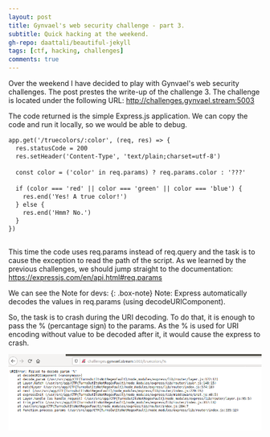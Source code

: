 ```yaml
---
layout: post
title: Gynvael's web security challenge - part 3.
subtitle: Quick hacking at the weekend.
gh-repo: daattali/beautiful-jekyll
tags: [ctf, hacking, challenges]
comments: true
---
```


Over the weekend I have decided to play with Gynvael's web security challenges. The post prestes the write-up of the challenge 3.
The challenge is located under the following URL:
http://challenges.gynvael.stream:5003

The code returned is the simple Express.js application. We can copy the code and run it locally, so we would be able to debug.

```
app.get('/truecolors/:color', (req, res) => {
  res.statusCode = 200
  res.setHeader('Content-Type', 'text/plain;charset=utf-8')

  const color = ('color' in req.params) ? req.params.color : '???'

  if (color === 'red' || color === 'green' || color === 'blue') {
    res.end('Yes! A true color!')
  } else {
    res.end('Hmm? No.')
  }
})


```

This time the code uses req.params instead of req.query and the task is to cause the exception to read the path of the script. As we learned by the previous challenges, we should jump straight to the documentation:
https://expressjs.com/en/api.html#req.params

We can see the Note for devs:
{: .box-note} Note: Express automatically decodes the values in req.params (using decodeURIComponent).

So, the task is to crash during the URI decoding. To do that, it is enough to pass the % (percantage sign) to the params. As the % is used for URI encoding without value to be decoded after it, it would cause the express to crash.

![gyn_3](https://github.com/niebardzo/niebardzo.github.io/raw/master/img/2020-05-29-gyn3_1.png)